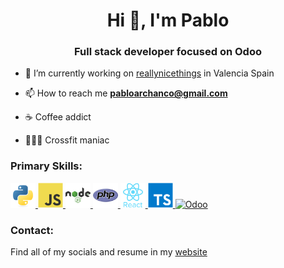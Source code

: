 <h1 align="center">Hi 👋, I'm Pablo</h1>
<h3 align="center">Full stack developer focused on Odoo</h3>

- 🔭  I’m currently working on [reallynicethings](https://reallynicethings.es) in Valencia Spain

- 📫  How to reach me **pabloarchanco@gmail.com**

- ☕️ Coffee addict

- 🏋🏽‍♂️ Crossfit maniac

<h3 align="left">Primary Skills:</h3>
<p align="left">
    <a href="https://www.python.org" target="_blank"> <img src="https://raw.githubusercontent.com/devicons/devicon/master/icons/python/python-original.svg" alt="python" width="40" height="40"/> </a> 
    <a href="https://developer.mozilla.org/en-US/docs/Web/JavaScript" target="_blank"> <img src="https://raw.githubusercontent.com/devicons/devicon/master/icons/javascript/javascript-original.svg" alt="javascript" width="40" height="40"/> </a>
    <a href="https://nodejs.org" target="_blank"> <img src="https://raw.githubusercontent.com/devicons/devicon/master/icons/nodejs/nodejs-original-wordmark.svg" alt="nodejs" width="40" height="40"/> </a>
    <a href="https://www.php.net" target="_blank"> <img src="https://raw.githubusercontent.com/devicons/devicon/master/icons/php/php-original.svg" alt="php" width="40" height="40"/> </a>
    <a href="https://reactjs.org/" target="_blank"> <img src="https://raw.githubusercontent.com/devicons/devicon/master/icons/react/react-original-wordmark.svg" alt="react" width="40" height="40"/> </a>
    <a href="https://www.typescriptlang.org/" target="_blank"> <img src="https://raw.githubusercontent.com/devicons/devicon/master/icons/typescript/typescript-original.svg" alt="typescript" width="40" height="40"/> </a>
    <a href="https://www.odoo.com/" target="_blank"> <img src="https://odoocdn.com/openerp_website/static/src/img/assets/png/odoo_logo.png" alt="Odoo" width="65" height="40"/> </a>
</p>
<h3 align="left">Contact:</h3>

Find all of my socials and resume in my [website](https://hola.pabloarchanco.es)
